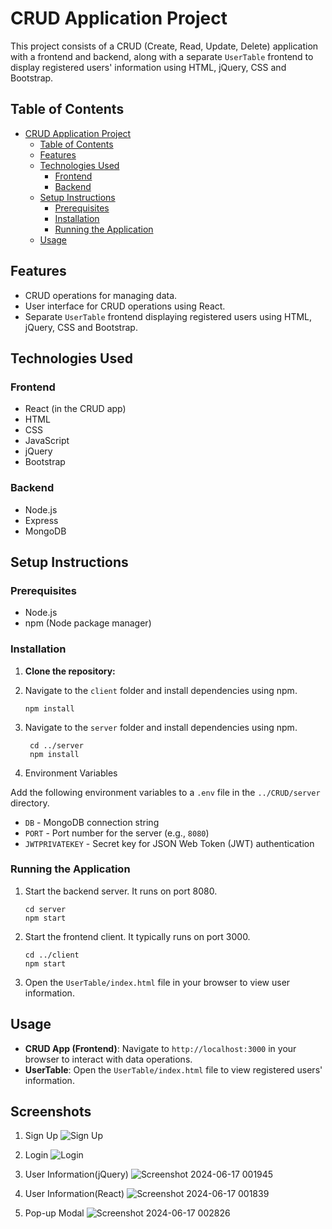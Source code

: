 # CRUD Application Project

This project consists of a CRUD (Create, Read, Update, Delete) application with a frontend and backend, along with a separate `UserTable` frontend to display registered users' information using HTML, jQuery, CSS and Bootstrap.

## Table of Contents

- [CRUD Application Project](#crud-application-project)
  - [Table of Contents](#table-of-contents)
  - [Features](#features)
  - [Technologies Used](#technologies-used)
    - [Frontend](#frontend)
    - [Backend](#backend)
  - [Setup Instructions](#setup-instructions)
    - [Prerequisites](#prerequisites)
    - [Installation](#installation)
    - [Running the Application](#running-the-application)
  - [Usage](#usage)

## Features

- CRUD operations for managing data.
- User interface for CRUD operations using React.
- Separate `UserTable` frontend displaying registered users using HTML, jQuery, CSS and Bootstrap.

## Technologies Used

### Frontend
- React (in the CRUD app)
- HTML
- CSS
- JavaScript
- jQuery
- Bootstrap

### Backend
- Node.js
- Express
- MongoDB 

## Setup Instructions

### Prerequisites
- Node.js
- npm (Node package manager)

### Installation

1. **Clone the repository:**
   

2. Navigate to the `client` folder and install dependencies using npm.
    ```cd client
    npm install
    ```


3. Navigate to the `server` folder and install dependencies using npm.
   ```
    cd ../server
    npm install
    ```
4. Environment Variables

Add the following environment variables to a `.env` file in the `../CRUD/server` directory.

- `DB` - MongoDB connection string 
- `PORT` - Port number for the server (e.g., `8080`)
- `JWTPRIVATEKEY` - Secret key for JSON Web Token (JWT) authentication 



### Running the Application

1. Start the backend server. It runs on port 8080.
    ```
    cd server
    npm start
    ```
2. Start the frontend client. It typically runs on port 3000.
    ```
    cd ../client
    npm start
    ```
3. Open the `UserTable/index.html` file in your browser to view user information.

## Usage

- **CRUD App (Frontend)**: Navigate to `http://localhost:3000` in your browser to interact with data operations.
- **UserTable**: Open the `UserTable/index.html` file to view registered users' information.

## Screenshots

1. Sign Up
![Sign Up](https://github.com/Simanta-076/MERN-Task/assets/82601089/fcaf825a-6105-42e0-a19f-e4045f41edb1)

2. Login
![Login](https://github.com/Simanta-076/MERN-Task/assets/82601089/1224f24c-09f3-4d89-aef4-5d53cce4a9bb)

3. User Information(jQuery)
![Screenshot 2024-06-17 001945](https://github.com/Simanta-076/MERN-Task/assets/82601089/c8b6ebfa-2125-402b-8833-f15afb7a90aa)

4. User Information(React)
![Screenshot 2024-06-17 001839](https://github.com/Simanta-076/MERN-Task/assets/82601089/53d2d83f-5159-4409-a3b7-357acc625b9e)

5. Pop-up Modal
![Screenshot 2024-06-17 002826](https://github.com/Simanta-076/MERN-Task/assets/82601089/c0230697-6246-4f57-8d7c-7ae6d361243c)




